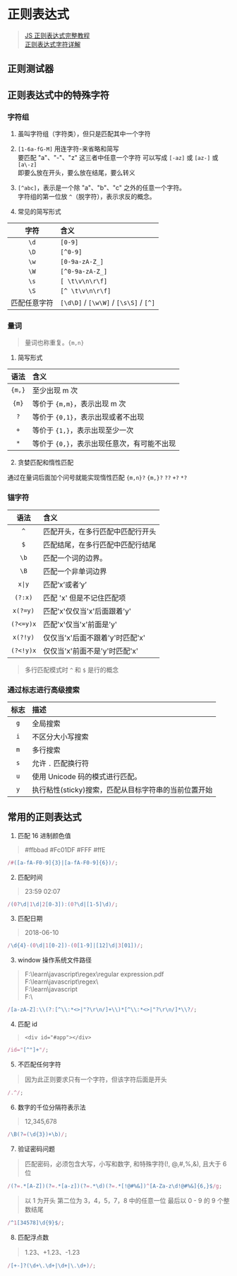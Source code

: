 <script setup>
import Regex from '@components/Regex/index.vue'
</script>

# 正则表达式

> [JS 正则表达式完整教程](https://juejin.cn/post/6844903487155732494?searchId=202412221741358057531E480441E6BB82)  
> [正则表达式字符详解](https://developer.mozilla.org/zh-CN/docs/Web/JavaScript/Guide/Regular_expressions)

## 正则测试器

## 正则表达式中的特殊字符

### 字符组

1. 虽叫字符组（字符类），但只是匹配其中一个字符

2. `[1-6a-fG-M]` 用连字符-来省略和简写  
   要匹配 "a"、"-"、"z" 这三者中任意一个字符 可以写成 `[-az]` 或 `[az-]` 或 `[a\-z]`  
   即要么放在开头，要么放在结尾，要么转义

3. `[^abc]`，表示是一个除 "a"、"b"、"c" 之外的任意一个字符。  
   字符组的第一位放 `^`（脱字符），表示求反的概念。

4. 常见的简写形式

|     字符     | 含义                                   |
| :----------: | :------------------------------------- |
|     `\d`     | `[0-9]`                                |
|     `\D`     | `[^0-9]`                               |
|     `\w`     | `[0-9a-zA-Z_]`                         |
|     `\W`     | `[^0-9a-zA-Z_]`                        |
|     `\s`     | `[ \t\v\n\r\f]`                        |
|     `\S`     | `[^ \t\v\n\r\f]`                       |
| 匹配任意字符 | `[\d\D]` / `[\w\W]` / `[\s\S]` / `[^]` |

### 量词

> 量词也称重复。`{m,n}`

1. 简写形式

|  语法  | 含义                                        |
| :----: | :------------------------------------------ |
| `{m,}` | 至少出现 m 次                               |
| `{m}`  | 等价于 `{m,m}`，表示出现 m 次               |
|  `?`   | 等价于 `{0,1}`，表示出现或者不出现          |
|  `+`   | 等价于 `{1,}`，表示出现至少一次             |
|  `*`   | 等价于 `{0,}`，表示出现任意次，有可能不出现 |

2. 贪婪匹配和惰性匹配

通过在量词后面加个问号就能实现惰性匹配 `{m,n}?` `{m,}?` `??` `+?` `*?`

### 锚字符

|   语法    | 含义                             |
| :-------: | :------------------------------- |
|    `^`    | 匹配开头，在多行匹配中匹配行开头 |
|    `$`    | 匹配结尾，在多行匹配中匹配行结尾 |
|   `\b`    | 匹配一个词的边界。               |
|   `\B`    | 匹配一个非单词边界               |
|  `x\|y`   | 匹配‘x’或者‘y’                   |
|  `(?:x)`  | 匹配 'x' 但是不记住匹配项        |
| `x(?=y)`  | 匹配'x'仅仅当'x'后面跟着'y'      |
| `(?<=y)x` | 匹配'x'仅当'x'前面是'y'          |
| `x(?!y)`  | 仅仅当'x'后面不跟着'y'时匹配'x'  |
| `(?<!y)x` | 仅仅当'x'前面不是'y'时匹配'x'    |

> 多行匹配模式时 `^` 和 `$` 是行的概念

### 通过标志进行高级搜索

| 标志 | 描述                                                 |
| :--: | :--------------------------------------------------- |
| `g`  | 全局搜索                                             |
| `i`  | 不区分大小写搜索                                     |
| `m`  | 多行搜索                                             |
| `s`  | 允许 `.` 匹配换行符                                  |
| `u`  | 使用 Unicode 码的模式进行匹配。                      |
| `y`  | 执行粘性(sticky)搜索，匹配从目标字符串的当前位置开始 |

## 常用的正则表达式

1. 匹配 16 进制颜色值

> #ffbbad #Fc01DF #FFF #ffE

```ts
/#([a-fA-F0-9]{3}|[a-fA-F0-9]{6})/;
```

2. 匹配时间

> 23:59 02:07

```ts
/(0?\d|1\d|2[0-3]):(0?\d|[1-5]\d)/;
```

3. 匹配日期

> 2018-06-10

```ts
/\d{4}-(0\d|1[0-2])-(0[1-9]|[12]\d|3[01])/;
```

3. window 操作系统文件路径

> F:\learn\javascript\regex\regular expression.pdf  
> F:\learn\javascript\regex\  
> F:\learn\javascript  
> F:\

```ts
/[a-zA-Z]:\\(?:[^\\:*<>|"?\r\n/]+\\)*[^\\:*<>|"?\r\n/]*\\?/;
```

4. 匹配 id

> `<div id="#app"></div>`

```ts
/id="[^"]+"/;
```

5. 不匹配任何字符

> 因为此正则要求只有一个字符，但该字符后面是开头

```js
/.^/;
```

6. 数字的千位分隔符表示法

> 12,345,678

```js
/\B(?=(\d{3})+\b)/;
```

7. 验证密码问题

> 匹配密码，必须包含大写，小写和数字, 和特殊字符(!, @,#,%,&), 且大于 6 位

```js
/(?=.*[A-Z])(?=.*[a-z])(?=.*\d)(?=.*[!@#%&])^[A-Za-z\d!@#%&]{6,}$/g;
```

> 以 1 为开头 第二位为 3，4，5，7，8 中的任意一位 最后以 0 - 9 的 9 个整数结尾

```ts
/^1[34578]\d{9}$/;
```

8. 匹配浮点数

> 1.23、+1.23、-1.23

```ts
/[+-]?(\d+\.\d+|\d+|\.\d+)/;
```
